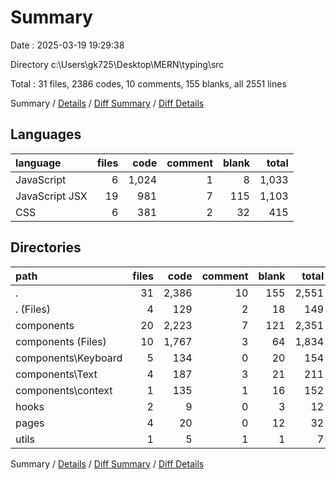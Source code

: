 # Summary

Date : 2025-03-19 19:29:38

Directory c:\\Users\\gk725\\Desktop\\MERN\\typing\\src

Total : 31 files,  2386 codes, 10 comments, 155 blanks, all 2551 lines

Summary / [Details](details.md) / [Diff Summary](diff.md) / [Diff Details](diff-details.md)

## Languages
| language | files | code | comment | blank | total |
| :--- | ---: | ---: | ---: | ---: | ---: |
| JavaScript | 6 | 1,024 | 1 | 8 | 1,033 |
| JavaScript JSX | 19 | 981 | 7 | 115 | 1,103 |
| CSS | 6 | 381 | 2 | 32 | 415 |

## Directories
| path | files | code | comment | blank | total |
| :--- | ---: | ---: | ---: | ---: | ---: |
| . | 31 | 2,386 | 10 | 155 | 2,551 |
| . (Files) | 4 | 129 | 2 | 18 | 149 |
| components | 20 | 2,223 | 7 | 121 | 2,351 |
| components (Files) | 10 | 1,767 | 3 | 64 | 1,834 |
| components\\Keyboard | 5 | 134 | 0 | 20 | 154 |
| components\\Text | 4 | 187 | 3 | 21 | 211 |
| components\\context | 1 | 135 | 1 | 16 | 152 |
| hooks | 2 | 9 | 0 | 3 | 12 |
| pages | 4 | 20 | 0 | 12 | 32 |
| utils | 1 | 5 | 1 | 1 | 7 |

Summary / [Details](details.md) / [Diff Summary](diff.md) / [Diff Details](diff-details.md)